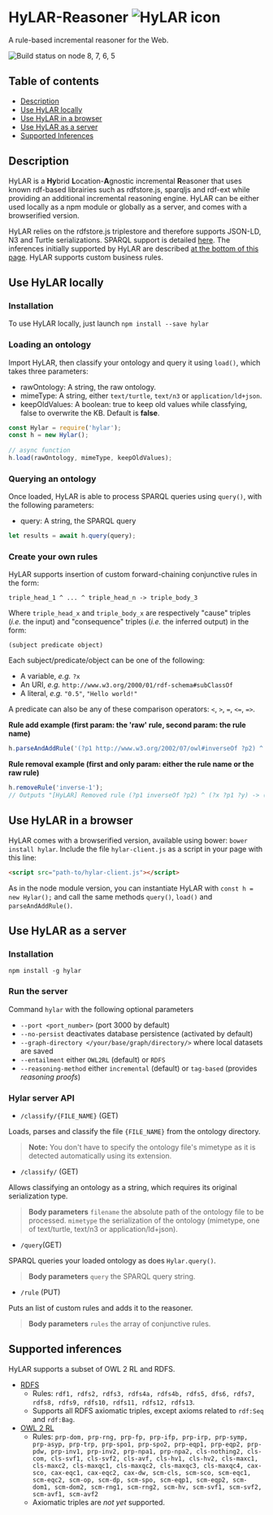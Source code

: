 # HyLAR-Reasoner ![HyLAR icon](https://raw.githubusercontent.com/ucbl/HyLAR-Reasoner/master/hylar-icon.png) 

A rule-based incremental reasoner for the Web.

![Build status on node 8, 7, 6, 5](https://api.travis-ci.org/ucbl/HyLAR-Reasoner.svg?branch=master)

## Table of contents

- [Description](#description)
- [Use HyLAR locally](#use-hylar-locally)
- [Use HyLAR in a browser](#use-hylar-in-a-browser)
- [Use HyLAR as a server](#use-hylar-as-a-server)
- [Supported Inferences](#supported-inferences)

## Description

HyLAR is a **Hy**brid **L**ocation-**A**gnostic incremental **R**easoner that uses known rdf-based librairies such as rdfstore.js, sparqljs and rdf-ext while providing an additional incremental reasoning engine. HyLAR can be either used locally as a npm module or globally as a server, and comes with a browserified version.

HyLAR relies on the rdfstore.js triplestore and therefore supports JSON-LD, N3 and Turtle serializations.
SPARQL support is detailed [here](https://github.com/antoniogarrote/rdfstore-js#sparql-support). The inferences initially supported by HyLAR are described [at the bottom of this page](#supported-inferences). HyLAR supports custom business rules.

## Use HyLAR locally

### Installation

To use HyLAR locally, just launch
`npm install --save hylar`

### Loading an ontology

Import HyLAR, then classify your ontology and query it using `load()`,
which takes three parameters:
- rawOntology: A string, the raw ontology.
- mimeType: A string, either `text/turtle`, `text/n3` or `application/ld+json`.
- keepOldValues: A boolean: true to keep old values while classfying, false to overwrite the KB. Default is **false**.

```javascript
const Hylar = require('hylar');
const h = new Hylar();
    
// async function
h.load(rawOntology, mimeType, keepOldValues);
```

### Querying an ontology

Once loaded, HyLAR is able to process SPARQL queries using `query()`, with the following parameters:

- query: A string, the SPARQL query

```javascript
let results = await h.query(query);
```

### Create your own rules

HyLAR supports insertion of custom forward-chaining conjunctive rules in the form:
```
triple_head_1 ^ ... ^ triple_head_n -> triple_body_3
```
Where `triple_head_x` and `triple_body_x` are respectively "cause" triples (*i.e.* the input) and "consequence" triples (*i.e.* the inferred output) in the form:
```
(subject predicate object)
```
Each subject/predicate/object can be one of the following:
- A variable, *e.g.* `?x`
- An URI, *e.g.* `http://www.w3.org/2000/01/rdf-schema#subClassOf`
- A literal, *e.g.* `"0.5"`, `"Hello world!"`

A predicate can also be any of these comparison operators: `<`, `>`, `=`, `<=`, `=>`.

**Rule add example (first param: the 'raw' rule, second param: the rule name)**

```javascript
h.parseAndAddRule('(?p1 http://www.w3.org/2002/07/owl#inverseOf ?p2) ^ (?x ?p1 ?y) -> (?y ?p2 ?x)', 'inverse-1');
```
**Rule removal example (first and only param: either the rule name or the raw rule)**

```javascript
h.removeRule('inverse-1');
// Outputs "[HyLAR] Removed rule (?p1 inverseOf ?p2) ^ (?x ?p1 ?y) -> (?y ?p2 ?x)" if succeeded.
```

## Use HyLAR in a browser

HyLAR comes with a browserified version, available using bower: `bower install hylar`. Include the file `hylar-client.js` as a script in your page with this line:
```html
<script src="path-to/hylar-client.js"></script>
```
As in the node module version, you can instantiate HyLAR with `const h = new Hylar();` and call the same methods `query()`, `load()` and `parseAndAddRule()`.

## Use HyLAR as a server

### Installation

`npm install -g hylar`

### Run the server

Command `hylar` with the following optional parameters

- `--port <port_number>` (port 3000 by default)
- `--no-persist` deactivates database persistence (activated by default)
- `--graph-directory </your/base/graph/directory/>` where local datasets are saved
- `--entailment` either ```OWL2RL``` (default) or ```RDFS```
- `--reasoning-method` either `incremental` (default) or `tag-based` (provides *reasoning proofs*)

### Hylar server API

- `/classify/{FILE_NAME}` (GET)

Loads, parses and classify the file `{FILE_NAME}` from the ontology directory.
> **Note:** You don't have to specify the ontology file's mimetype as it is detected automatically using its extension.

- `/classify/` (GET)

Allows classifying an ontology as a string, which requires its original serialization type.
> **Body parameters** 
>`filename` the absolute path of the ontology file to be processed.
> `mimetype` the serialization of the ontology (mimetype, one of text/turtle, text/n3 or application/ld+json).

- `/query`(GET)

SPARQL queries your loaded ontology as does `Hylar.query()`.

> **Body parameters**
> `query` the SPARQL query string.

- `/rule` (PUT)

Puts an list of custom rules and adds it to the reasoner.

> **Body parameters**
> `rules` the array of conjunctive rules.

## Supported inferences

HyLAR supports a subset of OWL 2 RL and RDFS.
- [RDFS](https://www.w3.org/TR/rdf-mt/#RDFSRules)
    - Rules:
`rdf1, rdfs2, rdfs3, rdfs4a, rdfs4b, rdfs5, dfs6, rdfs7, rdfs8, rdfs9, rdfs10, rdfs11, rdfs12, rdfs13`.
    - Supports all RDFS axiomatic triples, except axioms related to `rdf:Seq` and `rdf:Bag`.    
- [OWL 2 RL](https://www.w3.org/TR/owl2-profiles/#Reasoning_in_OWL_2_RL_and_RDF_Graphs_using_Rules)
    - Rules: `prp-dom, prp-rng, prp-fp, prp-ifp, prp-irp, prp-symp, prp-asyp, prp-trp, prp-spo1, prp-spo2, prp-eqp1, prp-eqp2, prp-pdw, prp-inv1, prp-inv2, prp-npa1, prp-npa2, cls-nothing2, cls-com, cls-svf1, cls-svf2, cls-avf, cls-hv1, cls-hv2, cls-maxc1, cls-maxc2, cls-maxqc1, cls-maxqc2, cls-maxqc3, cls-maxqc4, cax-sco, cax-eqc1, cax-eqc2, cax-dw, scm-cls, scm-sco, scm-eqc1, scm-eqc2, scm-op, scm-dp, scm-spo, scm-eqp1, scm-eqp2, scm-dom1, scm-dom2, scm-rng1, scm-rng2, scm-hv, scm-svf1, scm-svf2, scm-avf1, scm-avf2`
    - Axiomatic triples are *not yet* supported.
